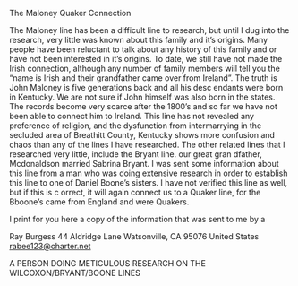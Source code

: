 The Maloney Quaker Connection

The Maloney line has been a difficult line to research, but until I dug into the research, very little was known about this family and it’s origins. Many people have been reluctant to talk about any history of this family and or have not been interested in it’s origins.
To date, we still have not made the Irish connection, although any number of family members will tell you the “name is Irish and their grandfather came over from Ireland”. The truth is John Maloney is five generations back and all his desc endants were born in Kentucky. We are not sure if John himself was also born in the states. The records become very scarce after the 1800’s and so far we have not been able to connect him to Ireland. This line has not revealed any preference of religion, and the dysfunction from intermarrying in the secluded area of Breathitt County, Kentucky shows more confusion and chaos than any of the lines I have researched. The other related lines that I researched very little, include the Bryant line. our great gran dfather, Mcdonaldson married Sabrina Bryant. I was sent some information about this line from a man who was doing extensive research in order to establish this line to one of Daniel Boone’s sisters.	I have not verified this line as well, but if this is c orrect, it will again connect us to a Quaker line, for the Bboone’s came from England and were Quakers.

I print for you here a copy of the information that was sent to me by a

Ray Burgess
44 Aldridge Lane
Watsonville, CA 95076 United States
rabee123@charter.net

A PERSON DOING METICULOUS RESEARCH ON THE WILCOXON/BRYANT/BOONE LINES
